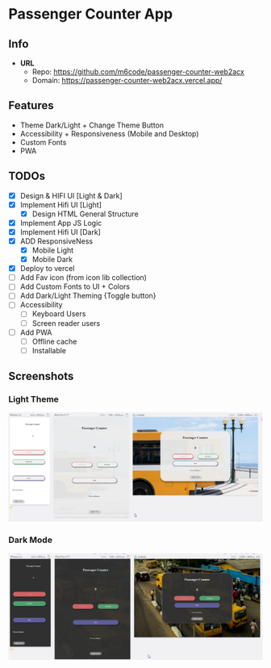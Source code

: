 # Passenger Counter App

## Info
- **URL**
    - Repo: https://github.com/m6code/passenger-counter-web2acx
    - Domain: https://passenger-counter-web2acx.vercel.app/
## Features
- Theme Dark/Light + Change Theme Button
- Accessibility + Responsiveness (Mobile and Desktop)
- Custom Fonts
- PWA

## TODOs

- [x] Design & HIFI UI [Light & Dark]
- [x] Implement Hifi UI [Light]
    - [x] Design HTML General Structure
- [x] Implement App JS Logic
- [x] Implement Hifi UI [Dark]
- [x] ADD ResponsiveNess
    - [x] Mobile Light
    - [x] Mobile Dark
- [x] Deploy to vercel
- [ ] Add Fav icon (from icon  lib collection)
- [ ] Add Custom Fonts to UI + Colors
- [ ] Add Dark/Light Theming {Toggle button}
- [ ] Accessibility
    - [ ] Keyboard Users
    - [ ] Screen reader users
- [ ] Add PWA
  - [ ] Offline cache
  - [ ] Installable

## Screenshots
### Light Theme
![Light Mode Screenshots](./images/lightmode.png)

### Dark Mode
![Dark Mode Screenshots](./images/darkmode.png)